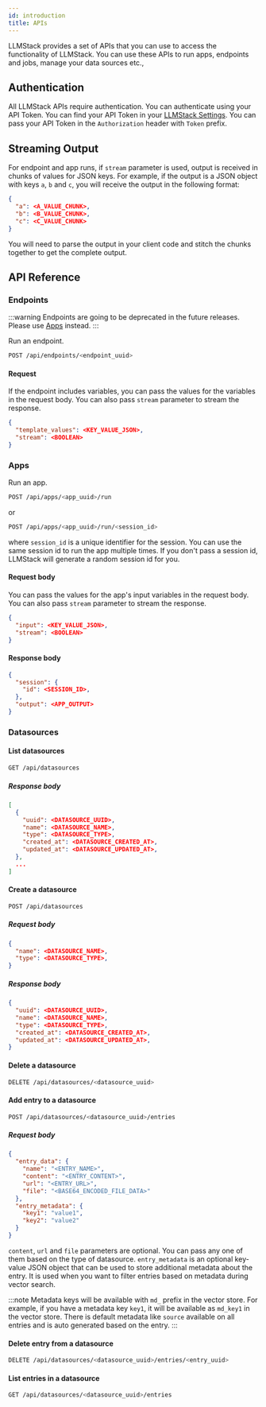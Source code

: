 ```yaml
---
id: introduction
title: APIs
---
```


LLMStack provides a set of APIs that you can use to access the functionality of LLMStack. You can use these APIs to run apps, endpoints and jobs, manage your data sources etc.,

## Authentication

All LLMStack APIs require authentication. You can authenticate using your API Token. You can find your API Token in your [LLMStack Settings](https://localhost:3000/settings). You can pass your API Token in the `Authorization` header with `Token` prefix.

## Streaming Output

For endpoint and app runs, if `stream` parameter is used, output is received in chunks of values for JSON keys. For example, if the output is a JSON object with keys `a`, `b` and `c`, you will receive the output in the following format:

```json
{
  "a": <A_VALUE_CHUNK>,
  "b": <B_VALUE_CHUNK>,
  "c": <C_VALUE_CHUNK>
}
```

You will need to parse the output in your client code and stitch the chunks together to get the complete output.

## API Reference

### Endpoints

:::warning
Endpoints are going to be deprecated in the future releases. Please use [Apps](/docs/apps/introduction) instead.
:::

Run an endpoint.

```bash
POST /api/endpoints/<endpoint_uuid>
```

#### Request

If the endpoint includes variables, you can pass the values for the variables in the request body. You can also pass `stream` parameter to stream the response.

```json
{
  "template_values": <KEY_VALUE_JSON>,
  "stream": <BOOLEAN>
}
```

### Apps

Run an app.

```bash
POST /api/apps/<app_uuid>/run
```

or

```bash
POST /api/apps/<app_uuid>/run/<session_id>
```

where `session_id` is a unique identifier for the session. You can use the same session id to run the app multiple times. If you don't pass a session id, LLMStack will generate a random session id for you.

#### Request body

You can pass the values for the app's input variables in the request body. You can also pass `stream` parameter to stream the response.

```json
{
  "input": <KEY_VALUE_JSON>,
  "stream": <BOOLEAN>
}
```

#### Response body

```json
{
  "session": {
    "id": <SESSION_ID>,
  },
  "output": <APP_OUTPUT>
}
```

### Datasources

#### List datasources

```bash
GET /api/datasources
```

##### Response body

```json
[
  {
    "uuid": <DATASOURCE_UUID>,
    "name": <DATASOURCE_NAME>,
    "type": <DATASOURCE_TYPE>,
    "created_at": <DATASOURCE_CREATED_AT>,
    "updated_at": <DATASOURCE_UPDATED_AT>,
  },
  ...
]
```

#### Create a datasource

```bash
POST /api/datasources
```

##### Request body

```json
{
  "name": <DATASOURCE_NAME>,
  "type": <DATASOURCE_TYPE>,
}
```

##### Response body

```json
{
  "uuid": <DATASOURCE_UUID>,
  "name": <DATASOURCE_NAME>,
  "type": <DATASOURCE_TYPE>,
  "created_at": <DATASOURCE_CREATED_AT>,
  "updated_at": <DATASOURCE_UPDATED_AT>,
}
```

#### Delete a datasource

```bash
DELETE /api/datasources/<datasource_uuid>
```

#### Add entry to a datasource

```bash
POST /api/datasources/<datasource_uuid>/entries
```

##### Request body

```json
{
  "entry_data": {
    "name": "<ENTRY_NAME>",
    "content": "<ENTRY_CONTENT>",
    "url": "<ENTRY_URL>",
    "file": "<BASE64_ENCODED_FILE_DATA>"
  },
  "entry_metadata": {
    "key1": "value1",
    "key2": "value2"
  }
}
```

`content`, `url` and `file` parameters are optional. You can pass any one of them based on the type of datasource. `entry_metadata` is an optional key-value JSON object that can be used to store additional metadata about the entry. It is used when you want to filter entries based on metadata during vector search.

:::note
Metadata keys will be available with `md_` prefix in the vector store. For example, if you have a metadata key `key1`, it will be available as `md_key1` in the vector store. There is default metadata like `source` available on all entries and is auto generated based on the entry.
:::

#### Delete entry from a datasource

```bash
DELETE /api/datasources/<datasource_uuid>/entries/<entry_uuid>
```

#### List entries in a datasource

```bash
GET /api/datasources/<datasource_uuid>/entries
```
